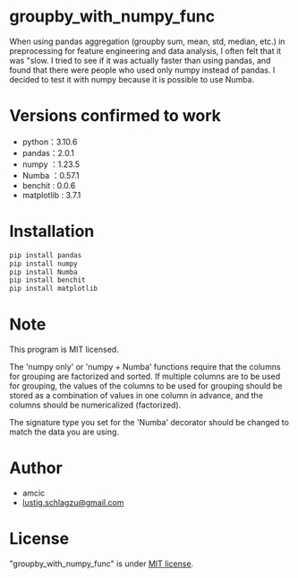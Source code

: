 # groupby_with_numpy_func

When using pandas aggregation (groupby sum, mean, std, median, etc.) in preprocessing for feature engineering 
and data analysis, I often felt that it was "slow.
I tried to see if it was actually faster than using pandas, 
and found that there were people who used only numpy instead of pandas. 
I decided to test it with numpy because it is possible to use Numba. 

# Versions confirmed to work

* python：3.10.6
* pandas：2.0.1
* numpy ：1.23.5
* Numba ：0.57.1
* benchit : 0.0.6
* matplotlib : 3.7.1
 
# Installation

```bash
pip install pandas
pip install numpy
pip install Numba
pip install benchit
pip install matplotlib
```
 
# Note
 
This program is MIT licensed.

The 'numpy only' or 'numpy + Numba' functions require that the columns for grouping are factorized and sorted.
If multiple columns are to be used for grouping, the values of the columns to be used for grouping should be stored 
as a combination of values in one column in advance, and the columns should be numericalized (factorized).

The signature type you set for the 'Numba' decorator should be changed to match the data you are using.
 
# Author
 
* amcic
* lustig.schlagzu@gmail.com
 
# License
 
"groupby_with_numpy_func" is under [MIT license](https://en.wikipedia.org/wiki/MIT_License).
